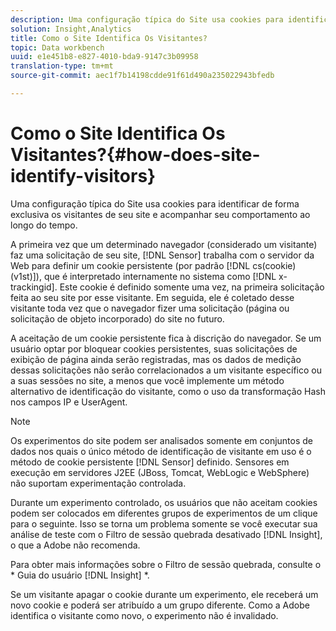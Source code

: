 ```yaml
---
description: Uma configuração típica do Site usa cookies para identificar de forma exclusiva os visitantes de seu site e acompanhar seu comportamento ao longo do tempo.
solution: Insight,Analytics
title: Como o Site Identifica Os Visitantes?
topic: Data workbench
uuid: e1e451b8-e827-4010-bda9-9147c3b09958
translation-type: tm+mt
source-git-commit: aec1f7b14198cdde91f61d490a235022943bfedb

---
```



# Como o Site Identifica Os Visitantes?{#how-does-site-identify-visitors}

Uma configuração típica do Site usa cookies para identificar de forma exclusiva os visitantes de seu site e acompanhar seu comportamento ao longo do tempo.

A primeira vez que um determinado navegador (considerado um visitante) faz uma solicitação de seu site, [!DNL Sensor] trabalha com o servidor da Web para definir um cookie persistente (por padrão [!DNL cs(cookie)(v1st)]), que é interpretado internamente no sistema como [!DNL x-trackingid]. Este cookie é definido somente uma vez, na primeira solicitação feita ao seu site por esse visitante. Em seguida, ele é coletado desse visitante toda vez que o navegador fizer uma solicitação (página ou solicitação de objeto incorporado) do site no futuro.

A aceitação de um cookie persistente fica à discrição do navegador. Se um usuário optar por bloquear cookies persistentes, suas solicitações de exibição de página ainda serão registradas, mas os dados de medição dessas solicitações não serão correlacionados a um visitante específico ou a suas sessões no site, a menos que você implemente um método alternativo de identificação do visitante, como o uso da transformação Hash nos campos IP e UserAgent.

>[!NOTE]
>
>Os experimentos do site podem ser analisados somente em conjuntos de dados nos quais o único método de identificação de visitante em uso é o método de cookie persistente [!DNL Sensor] definido. Sensores em execução em servidores J2EE (JBoss, Tomcat, WebLogic e WebSphere) não suportam experimentação controlada.

Durante um experimento controlado, os usuários que não aceitam cookies podem ser colocados em diferentes grupos de experimentos de um clique para o seguinte. Isso se torna um problema somente se você executar sua análise de teste com o Filtro de sessão quebrada desativado [!DNL Insight], o que a Adobe não recomenda.

Para obter mais informações sobre o Filtro de sessão quebrada, consulte o * Guia do usuário [!DNL Insight] *.

Se um visitante apagar o cookie durante um experimento, ele receberá um novo cookie e poderá ser atribuído a um grupo diferente. Como a Adobe identifica o visitante como novo, o experimento não é invalidado.
